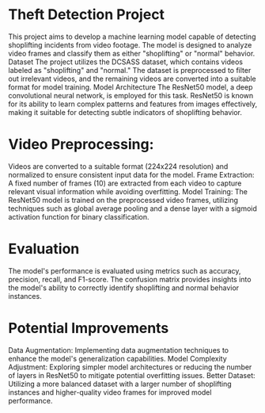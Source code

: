 
# Theft Detection Project

This project aims to develop a machine learning model capable of detecting shoplifting incidents from video footage. The model is designed to analyze video frames and classify them as either "shoplifting" or "normal" behavior.
Dataset
The project utilizes the DCSASS dataset, which contains videos labeled as "shoplifting" and "normal." The dataset is preprocessed to filter out irrelevant videos, and the remaining videos are converted into a suitable format for model training.
Model Architecture
The ResNet50 model, a deep convolutional neural network, is employed for this task. ResNet50 is known for its ability to learn complex patterns and features from images effectively, making it suitable for detecting subtle indicators of shoplifting behavior.

# Video Preprocessing: 
Videos are converted to a suitable format (224x224 resolution) and normalized to ensure consistent input data for the model.
Frame Extraction: A fixed number of frames (10) are extracted from each video to capture relevant visual information while avoiding overfitting.
Model Training: The ResNet50 model is trained on the preprocessed video frames, utilizing techniques such as global average pooling and a dense layer with a sigmoid activation function for binary classification.

# Evaluation
The model's performance is evaluated using metrics such as accuracy, precision, recall, and F1-score. The confusion matrix provides insights into the model's ability to correctly identify shoplifting and normal behavior instances.

# Potential Improvements

Data Augmentation: Implementing data augmentation techniques to enhance the model's generalization capabilities.
Model Complexity Adjustment: Exploring simpler model architectures or reducing the number of layers in ResNet50 to mitigate potential overfitting issues.
Better Dataset: Utilizing a more balanced dataset with a larger number of shoplifting instances and higher-quality video frames for improved model performance.
